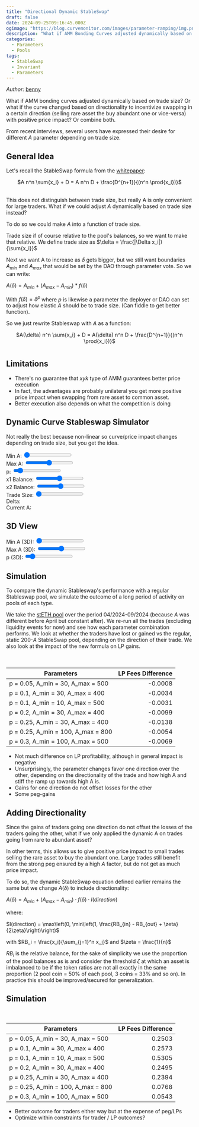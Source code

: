 ```yaml
---
title: "Directional Dynamic StableSwap"
draft: false
date: 2024-09-25T09:16:45.000Z
ogimage: "https://blog.curvemonitor.com/images/parameter-ramping/img.png"
description: "What if AMM Bonding Curves adjusted dynamically based on trade size?"
categories:
  - Parameters
  - Pools
tags:
  - StableSwap
  - Invariant
  - Parameters
---
```



_Author:_ [benny](https://warpcast.com/bennylada)

<script src="../../js/parameters/poolsim.js"></script>
<script src="https://cdn.jsdelivr.net/npm/chart.js"></script>

What if AMM bonding curves adjusted dynamically based on trade size?
Or what if the curve changed based on directionality to incentivize swapping in a certain direction (selling rare asset the buy abundant one or vice-versa) with positive price impact?
Or combine both.

From recent interviews, several users have expressed their desire for different $A$ parameter depending on trade size.

## General Idea

Let's recall the StableSwap formula from the [whitepaper](https://curve.fi/files/stableswap-paper.pdf):
<div style="text-align: center;">
$A n^n \sum{x_i} + D = A n^n D + \frac{D^{n+1}}{(n^n \prod{x_i})}$
<br>
<br>
</div>

This does not distinguish between trade size, but really A is only convenient for large traders.
What if we could adjust $A$ dynamically based on trade size instead? 

To do so we could make $A$ into a function of trade size.

Trade size if of course relative to the pool's balances, so we want to make that relative.
We define trade size as $\delta = \frac{|\Delta x_i|}{\sum{x_i}}$

Next we want A to increase as $\delta$ gets bigger, but we still want boundaries $A_{min}$ and $A_{max}$ that would be set by the DAO through parameter vote.
So we can write:

$A(\delta) = A_{min} + (A_{max} - A_{min}) * f(\delta)$

With $f(\delta) = \delta^p$ where $p$ is likewise a parameter the deployer or DAO can set to adjust how elastic $A$ should be to trade size.
(Can fiddle to get better function).

So we just rewrite Stableswap with $A$ as a function:

<div style="text-align: center; margin-bottom: 40px">
    $A(\delta) n^n \sum{x_i} + D = A(\delta) n^n D + \frac{D^{n+1}}{(n^n \prod{x_i})}$

</div>

## Limitations

- There's no guarantee that $xyk$ type of AMM guarantees better price execution
- In fact, the advantages are probably unilateral you get more positive price impact when swapping from rare asset to common asset.
- Better execution also depends on what the competition is doing

## Dynamic Curve Stableswap Simulator

Not really the best because non-linear so curve/price impact changes depending on trade size, but you get the idea. 

<div>
    <label for="minA">Min A: </label>
    <input type="range" id="minA" min="1" max="100" value="1">
    <span id="minAValue"></span>
</div>
<div>
    <label for="maxA">Max A: </label>
    <input type="range" id="maxA" min="1" max="1000" value="500">
    <span id="maxAValue"></span>
</div>
<div>
    <label for="expp">p: </label>
    <input type="range" id="expp" min="0.01" max="5" value="0.5" step="0.01">
    <span id="pValue"></span>
</div>
<div>
    <label for="x1">x1 Balance: </label>
    <input type="range" id="x1" min="100" max="10000" value="5000">
    <span id="x1Value"></span>
</div>
<div>
    <label for="x2">x2 Balance: </label>
    <input type="range" id="x2" min="100" max="10000" value="5000">
    <span id="x2Value"></span>
</div>
<div>
    <label for="tradeSize">Trade Size: </label>
    <input type="range" id="tradeSize" min="0" max="5000" value="0">
    <span id="tradeSizeValue"></span>
</div>
<div>
    <label>Delta: </label>
    <span id="deltaValue"></span>
</div>
<div>
    <label>Current A: </label>
    <span id="currentAValue"></span>
</div>

<canvas id="curveChart" width="800" height="400"></canvas>

<script src="https://cdn.jsdelivr.net/npm/chart.js"></script>
<script src="../../js/bonding-3d/dynamic-curve.js"></script>

## 3D View

<div>
    <label for="minA3d">Min A (3D): </label>
    <input type="range" id="minA3d" min="1" max="100" value="1">
    <span id="minA3dValue"></span>
</div>
<div>
    <label for="maxA3d">Max A (3D): </label>
    <input type="range" id="maxA3d" min="1" max="1000" value="500">
    <span id="maxA3dValue"></span>
</div>
<div>
    <label for="p3d">p (3D): </label>
    <input type="range" id="p3d" min="0.01" max="5" value="0.5" step="0.01">
    <span id="p3dValue"></span>
</div>

<div id="chartholder3d"></div>

<script src="https://d3js.org/d3.v7.min.js"></script>
<script src="https://x3dom.org/release/x3dom-full.js"></script>
<link rel="stylesheet" href="https://x3dom.org/release/x3dom.css"/>
<script src="https://raw.githack.com/jamesleesaunders/d3-x3d/master/dist/d3-x3d.js"></script>
<script src="../../js/bonding-3d/dynamica.js"></script>

## Simulation

To compare the dynamic Stableswap's performance with a regular Stableswap pool, we simulate the outcome of a long period of activity on pools of each type.

We take the [stETH pool](https://etherscan.io/address/0xdc24316b9ae028f1497c275eb9192a3ea0f67022#readContract) over the period 04/2024-09/2024 (because $A$ was different before April but constant after).
We re-run all the trades (excluding liquidity events for now) and see how each parameter combination performs.
We look at whether the traders have lost or gained vs the regular, static 200-$A$ StableSwap pool, depending on the direction of their trade.
We also look at the impact of the new formula on LP gains.

<div style="display: flex;">
    <div style="flex: 1;">
        <canvas id="dynamicDirectionChart" width="400" height="800"></canvas>
    </div>
    <div style="flex: 1; display: flex; flex-direction: column;">
        <div style="flex: 1;">
            <canvas id="poolRatioChart" width="300" height="350"></canvas>
        </div>
        <div style="flex: 1; margin-bottom: 20px">
            <canvas id="averageMedianAChart" width="300" height="350"></canvas>
        </div>
    </div>
</div>

<script src="https://cdn.jsdelivr.net/npm/chart.js"></script>
<script src="../../js/bonding-3d/dynamic-direction.js"></script>
<script src="../../js/bonding-3d/pool-ratio.js"></script>
<script src="../../js/bonding-3d/average-median-a.js"></script>


| Parameters | LP Fees Difference |
|------------|-------------------:|
| p = 0.05, A_min = 30, A_max = 500 | -0.0008 |
| p = 0.1, A_min = 30, A_max = 400 | -0.0034 |
| p = 0.1, A_min = 10, A_max = 500 | -0.0031 |
| p = 0.2, A_min = 30, A_max = 400 | -0.0099 |
| p = 0.25, A_min = 30, A_max = 400 | -0.0138 |
| p = 0.25, A_min = 100, A_max = 800 | -0.0054 |
| p = 0.3, A_min = 100, A_max = 500 | -0.0069 |

- Not much difference on LP profitability, although in general impact is negative
- Unsurprisingly, the parameter changes favor one direction over the other, depending on the directionality of the trade and how high A and stiff the ramp up towards high A is.
- Gains for one direction do not offset losses for the other
- Some peg-gains

## Adding Directionality

Since the gains of traders going one direction do not offset the losses of the traders going the other, what if we only applied the dynamic A on trades going from rare to abundant asset?

In other terms, this allows us to give positive price impact to small trades selling the rare asset to buy the abundant one.
Large trades still benefit from the strong peg ensured by a high $A$ factor, but do not get as much price impact.

To do so, the dynamic StableSwap equation defined earlier remains the same but we change $A(\delta)$ to include directionality:

$A(\delta) = A_{min} + (A_{max} - A_{min}) \cdot f(\delta) \cdot I(direction)$

where:

$I(direction) = \max\left(0, \min\left(1, \frac{RB_{in} - RB_{out} + \zeta}{2\zeta}\right)\right)$

with $RB_i = \frac{x_i}{\sum_{j=1}^n x_j}$ and $\zeta = \frac{1}{n}$

$RB_i$ is the relative balance, for the sake of simplicity we use the proportion of the pool balances as is and consider the threshold $\zeta$ at which an asset is imbalanced to be if the token ratios are not all exactly in the same proportion (2 pool coin = 50% of each pool, 3 coins = 33% and so on).
In practice this should be improved/secured for generalization.
 
## Simulation

<div style="display: flex;">
    <div style="flex: 1;">
        <canvas id="dynamicDirectionChartD" width="400" height="800"></canvas>
    </div>
    <div style="flex: 1; display: flex; flex-direction: column;">
        <div style="flex: 1;">
            <canvas id="poolRatioChartD" width="300" height="350"></canvas>
        </div>
        <div style="flex: 1; margin-bottom: 20px">
            <canvas id="averageMedianAChartD" width="300" height="350"></canvas>
        </div>
    </div>
</div>

<script src="https://cdn.jsdelivr.net/npm/chart.js"></script>
<script src="../../js/bonding-3d/dynamic-direction-d.js"></script>
<script src="../../js/bonding-3d/pool-ratio-d.js"></script>
<script src="../../js/bonding-3d/average-median-a-d.js"></script>

| Parameters | LP Fees Difference |
|------------|-------------------:|
| p = 0.05, A_min = 30, A_max = 500 | 0.2503 |
| p = 0.1, A_min = 30, A_max = 400 | 0.2573 |
| p = 0.1, A_min = 10, A_max = 500 | 0.5305 |
| p = 0.2, A_min = 30, A_max = 400 | 0.2495 |
| p = 0.25, A_min = 30, A_max = 400 | 0.2394 |
| p = 0.25, A_min = 100, A_max = 800 | 0.0768 |
| p = 0.3, A_min = 100, A_max = 500 | 0.0543 |

- Better outcome for traders either way but at the expense of peg/LPs
- Optimize within constraints for trader / LP outcomes?